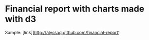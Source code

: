 # Financial report with charts made with d3

Sample: [link][http://alyssaq.github.com/financial-report)